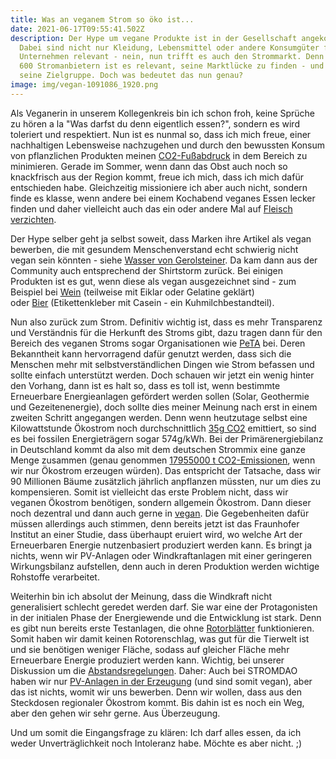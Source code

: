 ```yaml
---
title: Was an veganem Strom so öko ist...
date: 2021-06-17T09:55:41.502Z
description: Der Hype um vegane Produkte ist in der Gesellschaft angekommen.
  Dabei sind nicht nur Kleidung, Lebensmittel oder andere Konsumgüter für die
  Unternehmen relevant - nein, nun trifft es auch den Strommarkt. Denn mit über
  600 Stromanbietern ist es relevant, seine Marktlücke zu finden - und damit
  seine Zielgruppe. Doch was bedeutet das nun genau?
image: img/vegan-1091086_1920.png
---
```

Als Veganerin in unserem Kollegenkreis bin ich schon froh, keine Sprüche zu hören a la "Was darfst du denn eigentlich essen?", sondern es wird toleriert und respektiert. Nun ist es nunmal so, dass ich mich freue, einer nachhaltigen Lebensweise nachzugehen und durch den bewussten Konsum von pflanzlichen Produkten meinen [CO2-Fußabdruck](https://www.stromdao.de/stromdao-news/2021-abschlussveranstaltung-des-klimafit-kurses) in dem Bereich zu minimieren. Gerade im Sommer, wenn dann das Obst auch noch so knackfrisch aus der Region kommt, freue ich mich, dass ich mich dafür entschieden habe. Gleichzeitig missioniere ich aber auch nicht, sondern finde es klasse, wenn andere bei einem Kochabend veganes Essen lecker finden und daher vielleicht auch das ein oder andere Mal auf [Fleisch verzichten](https://proveg.com/de/pflanzlicher-lebensstil/vegan-trend-zahlen-und-fakten-zum-veggie-markt/). 

Der Hype selber geht ja selbst soweit, dass Marken ihre Artikel als vegan bewerben, die mit gesundem Menschenverstand echt schwierig nicht vegan sein könnten - siehe [Wasser von Gerolsteiner](https://m.facebook.com/thinkvegan.de/photos/wow-veganes-wasser-von-gerolsteiner-wow-hey-gerolsteiner-vegan-ist-kein-trend-un/509689242559677/?locale=hi_IN). Da kam dann aus der Community auch entsprechend der Shirtstorm zurück. Bei einigen Produkten ist es gut, wenn diese als vegan ausgezeichnet sind - zum Beispiel bei [Wein](https://www.wir-essen-gesund.de/veganer-wein/) (teilweise mit Eiklar oder Gelatine geklärt) oder [Bier](https://www.veganblatt.com/etiketten) (Etikettenkleber mit Casein - ein Kuhmilchbestandteil).

Nun also zurück zum Strom. Definitiv wichtig ist, dass es mehr Transparenz und Verständnis für die Herkunft des Stroms gibt, dazu tragen dann für den Bereich des veganen Stroms sogar Organisationen wie [PeTA](https://www.peta.de/neuigkeiten/vegan-strom/) bei. Deren Bekanntheit kann hervorragend dafür genutzt werden, dass sich die Menschen mehr mit selbstverständlichen Dingen wie Strom befassen und sollte einfach unterstützt werden. Doch schauen wir jetzt ein wenig hinter den Vorhang, dann ist es halt so, dass es toll ist, wenn bestimmte Erneuerbare Energieanlagen gefördert werden sollen (Solar, Geothermie und Gezeitenenergie), doch sollte dies meiner Meinung nach erst in einem zweiten Schritt angegangen werden. Denn wenn heutzutage selbst eine Kilowattstunde Ökostrom noch durchschnittlich [35g CO2](https://corrently.de/gruenstromerlebnis/gruenstromindex.html) emittiert, so sind es bei fossilen Energieträgern sogar 574g/kWh. Bei der Primärenergiebilanz in Deutschland kommt da also mit dem deutschen Strommix eine ganze Menge zusammen (genau genommen [17955000 t CO2-Emissionen](https://corrently.de/post/was-ist-nachhaltiger-ökostrom/), wenn wir nur Ökostrom erzeugen würden). Das entspricht der Tatsache, dass wir 90 Millionen Bäume zusätzlich jährlich anpflanzen müssten, nur um dies zu kompensieren. Somit ist vielleicht das erste Problem nicht, dass wir veganen Ökostrom benötigen, sondern allgemein Ökostrom. Dann dieser noch dezentral und dann auch gerne in [vegan](https://www.veganstrom.com/engagement/welcher-oekostrom-ist-vegan/). Die Gegebenheiten dafür müssen allerdings auch stimmen, denn bereits jetzt ist das Fraunhofer Institut an einer Studie, dass überhaupt eruiert wird, wo welche Art der Erneuerbaren Energie nutzenbasiert produziert werden kann. Es bringt ja nichts, wenn wir PV-Anlagen oder Windkraftanlagen mit einer geringeren Wirkungsbilanz aufstellen, denn auch in deren Produktion werden wichtige Rohstoffe verarbeitet. 

Weiterhin bin ich absolut der Meinung, dass die Windkraft nicht generalisiert schlecht geredet werden darf. Sie war eine der Protagonisten in der initialen Phase der Energiewende und die Entwicklung ist stark. Denn es gibt nun bereits erste Testanlagen, die ohne [Rotorblätter](https://www.focus.de/wissen/videos/drei-spanier-wollen-die-windkraft-revolutionieren-nur-noch-tuerme-dieses-innovatives-windrad-funktioniert-ohne-rotorblaetter_id_4700230.html) funktionieren. Somit haben wir damit keinen Rotorenschlag, was gut für die Tierwelt ist und sie benötigen weniger Fläche, sodass auf gleicher Fläche mehr Erneuerbare Energie produziert werden kann. Wichtig, bei unserer Diskussion um die [Abstandsregelungen](https://www.deutschlandfunk.de/abstandsregelungen-fuer-windkraftanlagen-verhandlung-ueber.697.de.html?dram:article_id=395674). Daher: Auch bei STROMDAO haben wir nur [PV-Anlagen in der Erzeugung](https://corrently.de/oekostrom/erzeugung.html) (und sind somit vegan), aber das ist nichts, womit wir uns bewerben. Denn wir wollen, dass aus den Steckdosen regionaler Ökostrom kommt. Bis dahin ist es noch ein Weg, aber den gehen wir sehr gerne. Aus Überzeugung. 

Und um somit die Eingangsfrage zu klären: Ich darf alles essen, da ich weder Unverträglichkeit noch Intoleranz habe. Möchte es aber nicht. ;)